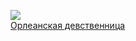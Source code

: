 ![](/books/poetry/Вольтер/Орлеанская%20девственница.jpg)  
[Орлеанская девственница](/books/poetry/Вольтер/Орлеанская%20девственница)